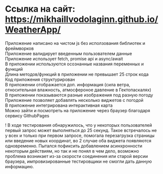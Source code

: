 # Ссылка на сайт: https://mikhaillvodolaginn.github.io/WeatherApp/
Приложение написано на чистом js без исползования библиотек и фреймворков<br/>
Приложение валидирует введенным пользователем данные<br/>
Приложение использует fetch, promise api и async/await<br/>
В приложении используются осознанные названия переменных и функций<br/>
Длина методов/функций в приложении не превышает 25 строк кода<br/>
Код приложения структурирован<br/>
В приложении отображается доп. информация (сила ветра, относительная влажность, атмосфероное давление в Гектопаскалях)<br/>
В приложении показываются разные изображения под разную погоду<br/>
Приложение позволяет добавлять несколько виджетов с погодой<br/>
В приложение интегрирована интерактивная карта<br/>
Можно зайти и посмотреть на приложение через браузер благодаря сервису GithubPages

! В ходе тестирования обнаружилось, что у некоторых пользователей первый запрос может выполняться до 25 секунд. Такое встречалось не у всех и только при первом запросе, помогала перезагрузка страницы или введение новых координат, во 2 случае оба виджета появляются одновременно. Пытался пофиксить добавлением асинхронности некоторым действиям, но так и не понял в чем дело, возможно проблема возникает из-за скорости соединения или старой версии браузера, импровизированные тестировщики не смогли дать данную информацию.
